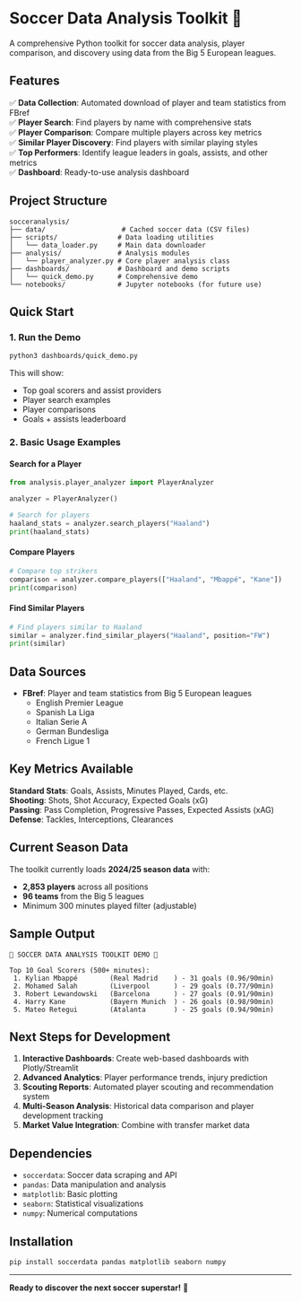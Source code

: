 # Soccer Data Analysis Toolkit 🏈

A comprehensive Python toolkit for soccer data analysis, player comparison, and discovery using data from the Big 5 European leagues.

## Features

✅ **Data Collection**: Automated download of player and team statistics from FBref  
✅ **Player Search**: Find players by name with comprehensive stats  
✅ **Player Comparison**: Compare multiple players across key metrics  
✅ **Similar Player Discovery**: Find players with similar playing styles  
✅ **Top Performers**: Identify league leaders in goals, assists, and other metrics  
✅ **Dashboard**: Ready-to-use analysis dashboard  

## Project Structure

```
socceranalysis/
├── data/                   # Cached soccer data (CSV files)
├── scripts/               # Data loading utilities
│   └── data_loader.py     # Main data downloader
├── analysis/              # Analysis modules
│   └── player_analyzer.py # Core player analysis class
├── dashboards/            # Dashboard and demo scripts
│   └── quick_demo.py      # Comprehensive demo
└── notebooks/             # Jupyter notebooks (for future use)
```

## Quick Start

### 1. Run the Demo
```bash
python3 dashboards/quick_demo.py
```

This will show:
- Top goal scorers and assist providers
- Player search examples
- Player comparisons
- Goals + assists leaderboard

### 2. Basic Usage Examples

#### Search for a Player
```python
from analysis.player_analyzer import PlayerAnalyzer

analyzer = PlayerAnalyzer()

# Search for players
haaland_stats = analyzer.search_players("Haaland")
print(haaland_stats)
```

#### Compare Players
```python
# Compare top strikers
comparison = analyzer.compare_players(["Haaland", "Mbappé", "Kane"])
print(comparison)
```

#### Find Similar Players
```python
# Find players similar to Haaland
similar = analyzer.find_similar_players("Haaland", position="FW")
print(similar)
```

## Data Sources

- **FBref**: Player and team statistics from Big 5 European leagues
  - English Premier League
  - Spanish La Liga  
  - Italian Serie A
  - German Bundesliga
  - French Ligue 1

## Key Metrics Available

**Standard Stats**: Goals, Assists, Minutes Played, Cards, etc.  
**Shooting**: Shots, Shot Accuracy, Expected Goals (xG)  
**Passing**: Pass Completion, Progressive Passes, Expected Assists (xAG)  
**Defense**: Tackles, Interceptions, Clearances  

## Current Season Data

The toolkit currently loads **2024/25 season data** with:
- **2,853 players** across all positions
- **96 teams** from the Big 5 leagues
- Minimum 300 minutes played filter (adjustable)

## Sample Output

```
🏈 SOCCER DATA ANALYSIS TOOLKIT DEMO 🏈

Top 10 Goal Scorers (500+ minutes):
 1. Kylian Mbappé        (Real Madrid    ) - 31 goals (0.96/90min)
 2. Mohamed Salah        (Liverpool      ) - 29 goals (0.77/90min)
 3. Robert Lewandowski   (Barcelona      ) - 27 goals (0.91/90min)
 4. Harry Kane           (Bayern Munich  ) - 26 goals (0.98/90min)
 5. Mateo Retegui        (Atalanta       ) - 25 goals (0.94/90min)
```

## Next Steps for Development

1. **Interactive Dashboards**: Create web-based dashboards with Plotly/Streamlit
2. **Advanced Analytics**: Player performance trends, injury prediction
3. **Scouting Reports**: Automated player scouting and recommendation system
4. **Multi-Season Analysis**: Historical data comparison and player development tracking
5. **Market Value Integration**: Combine with transfer market data

## Dependencies

- `soccerdata`: Soccer data scraping and API
- `pandas`: Data manipulation and analysis  
- `matplotlib`: Basic plotting
- `seaborn`: Statistical visualizations
- `numpy`: Numerical computations

## Installation

```bash
pip install soccerdata pandas matplotlib seaborn numpy
```

---

**Ready to discover the next soccer superstar!** 🌟
